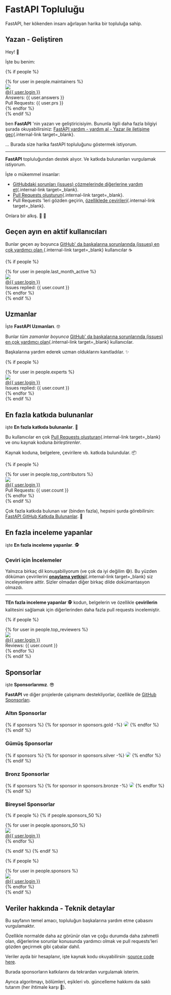 # FastAPI Topluluğu

FastAPI, her kökenden insanı ağırlayan harika bir topluluğa sahip.

## Yazan - Geliştiren

Hey! 👋

İşte bu benim:

{% if people %}
<div class="user-list user-list-center">
{% for user in people.maintainers %}

<div class="user"><a href="{{ user.url }}" target="_blank"><div class="avatar-wrapper"><img src="{{ user.avatarUrl }}"/></div><div class="title">@{{ user.login }}</div></a> <div class="count">Answers: {{ user.answers }}</div><div class="count">Pull Requests: {{ user.prs }}</div></div>
{% endfor %}

</div>
{% endif %}

ben **FastAPI** 'nin yazarı ve geliştiricisiyim. Bununla ilgili daha fazla bilgiyi şurada okuyabilirsiniz:
 [FastAPI yardım - yardım al - Yazar ile iletişime geç](help-fastapi.md#connect-with-the-author){.internal-link target=_blank}.

... Burada size harika fastAPI topluluğunu göstermek istiyorum.

---

**FastAPI** topluluğundan destek alıyor. Ve katkıda bulunanları vurgulamak istiyorum.

İşte o mükemmel insanlar:

* [GitHubdaki sorunları (issues) çözmelerinde diğerlerine yardım et](help-fastapi.md#help-others-with-issues-in-github){.internal-link target=_blank}.
* [Pull Requests oluşturun](help-fastapi.md#create-a-pull-request){.internal-link target=_blank}.
* Pull Requests 'leri gözden geçirin, [özelliklede çevirileri](contributing.md#translations){.internal-link target=_blank}.

Onlara bir alkış. 👏 🙇

## Geçen ayın en aktif kullanıcıları

Bunlar geçen ay boyunca [GitHub' da başkalarına sorunlarında (issues) en çok yardımcı olan ](help-fastapi.md#help-others-with-issues-in-github){.internal-link target=_blank} kullanıcılar  ☕

{% if people %}
<div class="user-list user-list-center">
{% for user in people.last_month_active %}

<div class="user"><a href="{{ user.url }}" target="_blank"><div class="avatar-wrapper"><img src="{{ user.avatarUrl }}"/></div><div class="title">@{{ user.login }}</div></a> <div class="count">Issues replied: {{ user.count }}</div></div>
{% endfor %}

</div>
{% endif %}

## Uzmanlar

İşte **FastAPI Uzmanları**. 🤓

Bunlar *tüm zamanlar boyunca* [GitHub' da başkalarına sorunlarında (issues) en çok yardımcı olan](help-fastapi.md#help-others-with-issues-in-github){.internal-link target=_blank} kullanıcılar.

Başkalarına yardım ederek uzman olduklarını kanıtladılar. ✨

{% if people %}
<div class="user-list user-list-center">
{% for user in people.experts %}

<div class="user"><a href="{{ user.url }}" target="_blank"><div class="avatar-wrapper"><img src="{{ user.avatarUrl }}"/></div><div class="title">@{{ user.login }}</div></a> <div class="count">Issues replied: {{ user.count }}</div></div>
{% endfor %}

</div>
{% endif %}

## En fazla katkıda bulunanlar

işte **En fazla katkıda bulunanlar**. 👷

Bu kullanıcılar en çok [Pull Requests oluşturan](help-fastapi.md#create-a-pull-request){.internal-link target=_blank} ve onu kaynak koduna *birleştirenler*.

Kaynak koduna, belgelere, çevirilere vb. katkıda bulundular. 📦

{% if people %}
<div class="user-list user-list-center">
{% for user in people.top_contributors %}

<div class="user"><a href="{{ user.url }}" target="_blank"><div class="avatar-wrapper"><img src="{{ user.avatarUrl }}"/></div><div class="title">@{{ user.login }}</div></a> <div class="count">Pull Requests: {{ user.count }}</div></div>
{% endfor %}

</div>
{% endif %}

Çok fazla katkıda bulunan var (binden fazla), hepsini şurda görebilirsin: <a href="https://github.com/tiangolo/fastapi/graphs/contributors" class="external-link" target="_blank">FastAPI GitHub Katkıda Bulunanlar</a>. 👷

## En fazla inceleme yapanlar

işte **En fazla inceleme yapanlar**. 🕵️

### Çeviri için İncelemeler

Yalnızca birkaç dil konuşabiliyorum (ve çok da iyi değilim 😅). Bu yüzden döküman çevirilerini [**onaylama yetkisi**](contributing.md#translations){.internal-link target=_blank} siz inceleyenlere aittir. Sizler olmadan diğer birkaç dilde dokümantasyon olmazdı.

---

**TEn fazla inceleme yapanlar** 🕵️ kodun, belgelerin ve özellikle **çevirilerin** kalitesini sağlamak için diğerlerinden daha fazla pull requests incelemiştir.

{% if people %}
<div class="user-list user-list-center">
{% for user in people.top_reviewers %}

<div class="user"><a href="{{ user.url }}" target="_blank"><div class="avatar-wrapper"><img src="{{ user.avatarUrl }}"/></div><div class="title">@{{ user.login }}</div></a> <div class="count">Reviews: {{ user.count }}</div></div>
{% endfor %}

</div>
{% endif %}

## Sponsorlar

işte **Sponsorlarımız**. 😎

**FastAPI** ve diğer projelerde çalışmamı destekliyorlar, özellikle de <a href="https://github.com/sponsors/tiangolo" class="external-link" target="_blank">GitHub Sponsorları</a>.

### Altın Sponsorlar

{% if sponsors %}
{% for sponsor in sponsors.gold -%}
<a href="{{ sponsor.url }}" target="_blank" title="{{ sponsor.title }}"><img src="{{ sponsor.img }}" style="border-radius:15px"></a>
{% endfor %}
{% endif %}

### Gümüş Sponsorlar

{% if sponsors %}
{% for sponsor in sponsors.silver -%}
<a href="{{ sponsor.url }}" target="_blank" title="{{ sponsor.title }}"><img src="{{ sponsor.img }}" style="border-radius:15px"></a>
{% endfor %}
{% endif %}

### Bronz Sponsorlar

{% if sponsors %}
{% for sponsor in sponsors.bronze -%}
<a href="{{ sponsor.url }}" target="_blank" title="{{ sponsor.title }}"><img src="{{ sponsor.img }}" style="border-radius:15px"></a>
{% endfor %}
{% endif %}

### Bireysel Sponsorlar

{% if people %}
{% if people.sponsors_50 %}

<div class="user-list user-list-center">
{% for user in people.sponsors_50 %}

<div class="user"><a href="{{ user.url }}" target="_blank"><div class="avatar-wrapper"><img src="{{ user.avatarUrl }}"/></div><div class="title">@{{ user.login }}</div></a></div>
{% endfor %}

</div>

{% endif %}
{% endif %}

{% if people %}
<div class="user-list user-list-center">
{% for user in people.sponsors %}

<div class="user"><a href="{{ user.url }}" target="_blank"><div class="avatar-wrapper"><img src="{{ user.avatarUrl }}"/></div><div class="title">@{{ user.login }}</div></a></div>
{% endfor %}

</div>
{% endif %}

## Veriler hakkında - Teknik detaylar

Bu sayfanın temel amacı, topluluğun başkalarına yardım etme çabasını vurgulamaktır.

Özellikle normalde daha az görünür olan ve çoğu durumda daha zahmetli olan, diğerlerine sorunlar konusunda yardımcı olmak ve pull requests'leri gözden geçirmek gibi çabalar dahil.

Veriler ayda bir hesaplanır, işte kaynak kodu okuyabilirsin :<a href="https://github.com/tiangolo/fastapi/blob/master/.github/actions/people/app/main.py" class="external-link" target="_blank">source code here</a>.

Burada sponsorların katkılarını da tekrardan vurgulamak isterim.

Ayrıca algoritmayı, bölümleri, eşikleri vb. güncelleme hakkımı da saklı tutarım (her ihtimale karşı 🤷).
